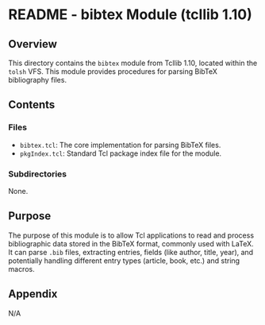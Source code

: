 # README - bibtex Module (tcllib 1.10)

## Overview

This directory contains the `bibtex` module from Tcllib 1.10, located within the `tolsh` VFS. This module provides procedures for parsing BibTeX bibliography files.

## Contents

### Files

- `bibtex.tcl`: The core implementation for parsing BibTeX files.
- `pkgIndex.tcl`: Standard Tcl package index file for the module.

### Subdirectories

None.

## Purpose

The purpose of this module is to allow Tcl applications to read and process bibliographic data stored in the BibTeX format, commonly used with LaTeX. It can parse `.bib` files, extracting entries, fields (like author, title, year), and potentially handling different entry types (article, book, etc.) and string macros.

## Appendix

N/A 